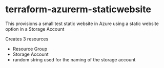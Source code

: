 # terraform-azurerm-staticwebsite
This provisions a small test static website in Azure using a static website option in a Storage Account

Creates 3 resources
- Resource Group
- Storage Account
- random string used for the naming of the storage account
